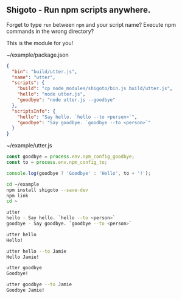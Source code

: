 ## Shigoto - Run npm scripts anywhere.

Forget to type `run` between `npm` and your script name?
Execute npm commands in the wrong directory?

This is the module for you!

~/example/package.json

```json
{
  "bin": "build/utter.js",
  "name": "utter",
  "scripts": {
    "build": "cp node_modules/shigoto/bin.js build/utter.js",
    "hello": "node utter.js",
    "goodbye": "node utter.js --goodbye"
  },
  "scriptsInfo": {
    "hello": "Say hello. `hello --to <person>`",
    "goodbye": "Say goodbye. `goodbye --to <person>`"
  }
}
```

~/example/utter.js

```javascript
const goodbye = process.env.npm_config_goodbye;
const to = process.env.npm_config_to;

console.log(goodbye ? 'Goodbye' : 'Hello', to + '!');
```

```bash
cd ~/example
npm install shigoto --save-dev
npm link
cd ~

utter
hello - Say hello. `hello --to <person>`
goodbye - Say goodbye. `goodbye --to <person>`

utter hello
Hello!

utter hello --to Jamie
Hello Jamie!

utter goodbye
Goodbye!

utter goodbye --to Jamie
Goodbye Jamie!
```
